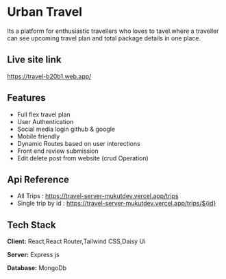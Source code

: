 
# Urban Travel

Its a platform for enthusiastic travellers who loves to tavel.where a traveller can see upcoming travel plan and total package details in one place.
## Live site link

https://travel-b20b1.web.app/




## Features

- Full flex travel plan
- User Authentication
- Social media login github & google
- Mobile friendly
- Dynamic Routes based on user interections
- Front end review submission
- Edit delete post from website (crud Operation)


## Api Reference

- All Trips : https://travel-server-mukutdev.vercel.app/trips
- Single trip by id : https://travel-server-mukutdev.vercel.app/trips/${id}







## Tech Stack

**Client:** React,React Router,Tailwind CSS,Daisy Ui

**Server:** Express js

**Database:** MongoDb

